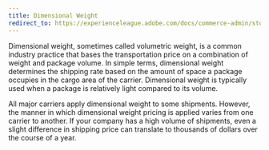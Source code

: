 ```yaml
---
title: Dimensional Weight
redirect_to: https://experienceleague.adobe.com/docs/commerce-admin/stores-sales/delivery/shipping-carriers/carriers.html#dimensional-weight
---
```


Dimensional weight, sometimes called volumetric weight, is a common industry practice that bases the transportation price on a combination of weight and package volume. In simple terms, dimensional weight determines the shipping rate based on the amount of space a package occupies in the cargo area of the carrier. Dimensional weight is typically used when a package is relatively light compared to its volume.

All major carriers apply dimensional weight to some shipments. However, the manner in which dimensional weight pricing is applied varies from one carrier to another. If your company has a high volume of shipments, even a slight difference in shipping price can translate to thousands of dollars over the course of a year.
